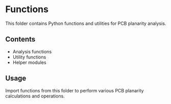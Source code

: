 # Functions

This folder contains Python functions and utilities for PCB planarity analysis.

## Contents
- Analysis functions
- Utility functions
- Helper modules

## Usage
Import functions from this folder to perform various PCB planarity calculations and operations.
